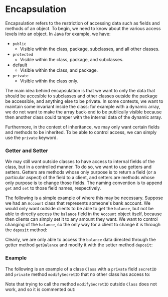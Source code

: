 # Encapsulation

Encapsulation refers to the restriction of accessing data such as fields and methods of an object.
To begin, we need to know about the various access levels into an object. In Java for example, we 
have:

- `public`
    - Visible within the class, package, subclasses, and all other classes.
- `protected`
    - Visible within the class, package, and subclasses.
- default
    - Visible within the class, and package.
- `private`
    - Visible within the class only.

The main idea behind encapsulation is that we want to only the data that should be accesible to 
subclasses and other classes outside the package be accessible, and anything else to be private. In
some contexts, we want to maintain some invariant inside the class: for example with a dynamic 
array, we do not want to make the array back-end to be publically visible because then another
class could tamper with the internal data of the dynamic array.

Furthermore, in the context of inheritance, we may only want certain fields and methods to be 
inherited. To be able to control access, we can simply use the `private` keyword.

### Getter and Setter

We may still want outside classes to have access to internal fields of the class, but in a 
controlled manner. To do so, we want to use getters and setters. Getters are methods whose only
purpose is to return a field (or a particular aspect) of the field to a client, and setters are
methods whose only purpose is to change those fields. The naming convention is to append `get` and
`set` to those field names, respectively.

The following is a simple example of where this may be necessary. Suppose we had an `Account` class
that represents someone's bank account. We would only want outside clients to be able to get the 
`balance`, but not be able to directly access the `balance` field in the `Account` object itself,
because then clients can simply set it to any amount they want. We want to control changing of the
`balance`, so the only way for a client to change it is through the `deposit` method:

<script src="https://gist.github.com/eliucs/02b20e760d914b51f1cd8b4b4568d265.js"></script>

Clearly, we are only able to access the `balance` data directed through the getter method 
`getBalance` and modify it with the setter method `deposit`:

<script src="https://gist.github.com/eliucs/eea91f352f9b4c2337f169bccca7186e.js"></script>

### Example

The following is an example of a class `Class` with a `private` field `secretID` and `private` method
`modifySecretID` that no other class has access to:

<script src="https://gist.github.com/eliucs/164e465115a13e7ce3c73f3da2f2790b.js"></script>

Note that trying to call the method `modifySecretID` outside `Class` does not work, and so it is
commented out:

<script src="https://gist.github.com/eliucs/8ef90c9b809fc79008d5c643f4479704.js"></script>



